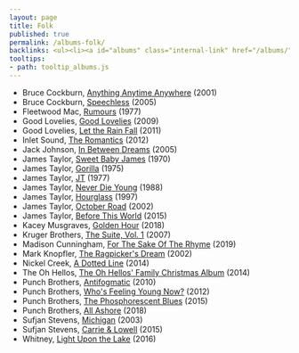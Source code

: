 ```yaml
---
layout: page
title: Folk
published: true
permalink: /albums-folk/
backlinks: <ul><li><a id="albums" class="internal-link" href="/albums/">Albums</a></li></ul>
tooltips: 
- path: tooltip_albums.js
---
```


* Bruce Cockburn, [Anything Anytime Anywhere](https://open.spotify.com/album/2SPw42NwLiAzaaFa8qly2H?si=CuH6k5dZT1GbObJ2E-unjQ) (2001)
* Bruce Cockburn, [Speechless](https://open.spotify.com/album/4YDbl2wUdoTpyErcBzIS74?si=Xobu3VNmTrS0lH5zNlnR1Q) (2005)
* Fleetwood Mac, [Rumours](https://open.spotify.com/album/1bt6q2SruMsBtcerNVtpZB?si=b5BrvrMOSzyZg1r1HlQ3zw) (1977)
* Good Lovelies, [Good Lovelies](https://open.spotify.com/album/4X2thudi8pVWirzLK7Vcxx?si=bmLpdpTrT5-tRFRJiP2faQ) (2009)
* Good Lovelies, [Let the Rain Fall](https://open.spotify.com/album/70UM6omLuSAURe4aJW2zOZ?si=JqDo-mE4Rh6MigdkZZ8flw) (2011)
* Inlet Sound, [The Romantics](https://open.spotify.com/album/3U43E56TUQJ4PquiPwRtoP?si=V7us3KLVTuGRCTupSOhZNw) (2012)
* Jack Johnson, [In Between Dreams](https://open.spotify.com/album/7tTc46dNdE6GGuiQsssWxo?si=wRHZna_HQb-966mnU8CnKA) (2005)
* James Taylor, [Sweet Baby James](https://open.spotify.com/album/1HiG0ukRmFPN13EVcf98Jx?si=bgfHS7ALTZelMsFh6ZzHgQ) (1970)
* James Taylor, [Gorilla](https://open.spotify.com/album/0x491s63vRDvG25x2Fzrny?si=HuXRNgY2TZ2u5kCcx0d5oQ) (1975)
* James Taylor, [JT](https://open.spotify.com/album/0Pbc9Jq12a47mQ1z9yIuhn?si=wmEoK4POTTmGP4QNI6pf1A) (1977)
* James Taylor, [Never Die Young](https://open.spotify.com/album/1j6fH6Wu4ROhcOYAYpjiUt?si=R3WWcr6TR4KDmr2M7KL6Ew) (1988)
* James Taylor, [Hourglass](https://open.spotify.com/album/3E7Sj3kKbxY1Tsp7U0SKQi?si=s-Dvc9uJTfi_LD8gEw43Tw) (1997)
* James Taylor, [October Road](https://open.spotify.com/album/3RHJNmuwD0fnwccBv2HTif?si=H8YV4IUUSDSv73gzQ5nNrg) (2002)
* James Taylor, [Before This World](https://open.spotify.com/album/2pmZbxvc1ysu9pddrpAZe9?si=eQT35ZAjTuGu_w9B0hEgBg) (2015)
* Kacey Musgraves, [Golden Hour](https://open.spotify.com/album/7f6xPqyaolTiziKf5R5Z0c?si=i-rInECPTweIcNcIOA7BWA) (2018)
* Kruger Brothers, [The Suite, Vol. 1](https://open.spotify.com/album/1xOSi0H9sG36iZQl0xTK5i?si=CugiQvXyQOuoFboE2dq0aQ) (2007)
* Madison Cunningham, [For The Sake Of The Rhyme](https://open.spotify.com/album/4BaN7uc9vzyOberlO92BRR?si=EujReBtBSvS-JMK84sQWKw) (2019)
* Mark Knopfler, [The Ragpicker's Dream](https://www.youtube.com/watch?v=xnl9fjdhG04&list=PLnFicu7xrfaZR6EsGO7BLH9SqG6m___Oi) (2002)
* Nickel Creek, [A Dotted Line](https://open.spotify.com/album/3ujidZyCiCruwocS0bDmt2?si=92OqO1tUQOG1gurroMneag) (2014)
* The Oh Hellos, [The Oh Hellos' Family Christmas Album](https://open.spotify.com/album/1cv8WBFQPnstQvRZgg2Bw4?si=zxVGfpujRr-Y8yRTp7Txhg) (2014)
* Punch Brothers, [Antifogmatic](https://open.spotify.com/album/2C37EWVmuBXjXqxhGwJM5c?si=5_L91HKvRv-Eq8LHNPBTNA) (2010)
* Punch Brothers, [Who's Feeling Young Now?](https://open.spotify.com/album/6RknB2bw00sWWLJms0MiR3?si=d8H4vsi6R72-qKVyyCpuOQ) (2012)
* Punch Brothers, [The Phosphorescent Blues](https://open.spotify.com/album/3cdqpjwuTvDeLe3RYIGb0j?si=_xBljwLPTXyXBDCACyyRuw) (2015)
* Punch Brothers, [All Ashore](https://open.spotify.com/album/2Jx5MfwDujgz2rFFDVocYl?si=9rEN_GAMQceDAiNeW8jLsQ) (2018)
* Sufjan Stevens, [Michigan](https://open.spotify.com/album/4mIfqTE8DOnFRFWUQH02Og?si=K5mvYestSFKMZJH83CueEg) (2003)
* Sufjan Stevens, [Carrie & Lowell](https://open.spotify.com/album/0U8DeqqKDgIhIiWOdqiQXE?si=fGvmPvkXQHOr9QUTLfz3dg) (2015)
* Whitney, [Light Upon the Lake](https://open.spotify.com/album/5yMCA6HdFAeL1aqUjxO3MO?si=bNrn_4-9TIecYoINCg8PHQ) (2016)
